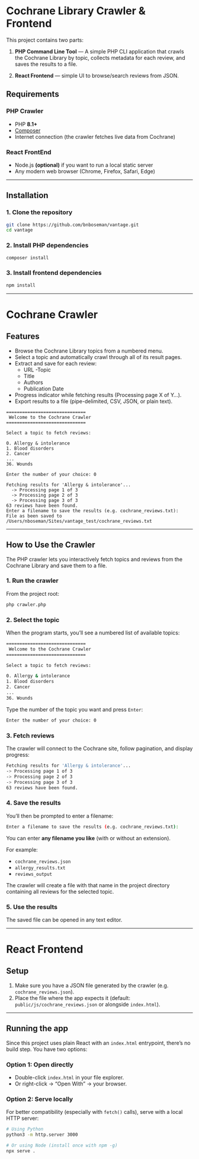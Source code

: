 # Cochrane Library Crawler & Frontend

This project contains two parts:

1. **PHP Command Line Tool** — A simple PHP CLI application that crawls the Cochrane Library
   by topic, collects metadata for each review, and saves the results to a file.

2. **React Frontend** — simple UI to browse/search reviews from JSON.
## Requirements

### PHP Crawler
- PHP **8.1+**
- [Composer](https://getcomposer.org/)
- Internet connection (the crawler fetches live data from Cochrane)

### React FrontEnd
- Node.js **(optional)** if you want to run a local static server
- Any modern web browser (Chrome, Firefox, Safari, Edge)

---

## Installation

### 1. Clone the repository
```bash
git clone https://github.com/bnboseman/vantage.git
cd vantage
```
### 2. Install PHP dependencies

```bash
composer install
````

### 3. Install frontend dependencies
```bash
npm install
```
---

# Cochrane Crawler
  
## Features

- Browse the Cochrane Library topics from a numbered menu.
- Select a topic and automatically crawl through all of its result pages.
- Extract and save for each review:
  - URL
  -Topic 
  - Title 
  - Authors 
  - Publication Date
- Progress indicator while fetching results (Processing page X of Y…).
- Export results to a file (pipe-delimited, CSV, JSON, or plain text).

```
==============================
 Welcome to the Cochrane Crawler
==============================

Select a topic to fetch reviews:

0. Allergy & intolerance
1. Blood disorders
2. Cancer
...
36. Wounds

Enter the number of your choice: 0

Fetching results for 'Allergy & intolerance'...
  -> Processing page 1 of 3
  -> Processing page 2 of 3
  -> Processing page 3 of 3
63 reviews have been found.
Enter a filename to save the results (e.g. cochrane_reviews.txt):
File as been saved to /Users/nboseman/Sites/vantage_test/cochrane_reviews.txt  
```
---
## How to Use the Crawler

The PHP crawler lets you interactively fetch topics and reviews from the Cochrane Library and save them to a file.

### 1. Run the crawler
From the project root:

```bash
php crawler.php
```
### 2. Select the topic
When the program starts, you’ll see a numbered list of available topics:
```bash
==============================
 Welcome to the Cochrane Crawler
==============================

Select a topic to fetch reviews:

0. Allergy & intolerance
1. Blood disorders
2. Cancer
...
36. Wounds
```
Type the number of the topic you want and press `Enter`:
```bash 
Enter the number of your choice: 0
```
### 3. Fetch reviews
The crawler will connect to the Cochrane site, follow pagination, and display progress:

```bash
Fetching results for 'Allergy & intolerance'...
-> Processing page 1 of 3
-> Processing page 2 of 3
-> Processing page 3 of 3
63 reviews have been found.
```
### 4. Save the results
You’ll then be prompted to enter a filename:

```bash
Enter a filename to save the results (e.g. cochrane_reviews.txt):
```

You can enter **any filename you like** (with or without an extension).  

For example:

- `cochrane_reviews.json`
- `allergy_results.txt`
- `reviews_output`

The crawler will create a file with that name in the project directory containing all reviews for the selected topic.

### 5. Use the results

The saved file can be opened in any text editor.

---

# React Frontend

## Setup

1. Make sure you have a JSON file generated by the crawler (e.g. `cochrane_reviews.json`).
2. Place the file where the app expects it (default: `public/js/cochrane_reviews.json` or alongside `index.html`).

---

## Running the app

Since this project uses plain React with an `index.html` entrypoint, there’s no build step. You have two options:

### Option 1: Open directly
- Double-click `index.html` in your file explorer.
- Or right-click → “Open With” → your browser.

### Option 2: Serve locally
For better compatibility (especially with `fetch()` calls), serve with a local HTTP server:

```bash
# Using Python
python3 -m http.server 3000

# Or using Node (install once with npm -g)
npx serve .
```